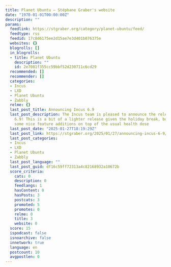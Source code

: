 ```yaml
---
title: Planet Ubuntu – Stéphane Graber's website
date: "1970-01-01T00:00:00Z"
description: ""
params:
  feedlink: https://stgraber.org/category/planet-ubuntu/feed/
  feedtype: rss
  feedid: 17c8d6175ee2d15ae7e3d401b076375e
  websites: {}
  blogrolls: []
  in_blogrolls:
  - title: Planet Ubuntu
    description: ""
    id: 2e7081f355cc59bbf52d230711c6cd29
  recommended: []
  recommender: []
  categories:
  - Incus
  - LXD
  - Planet Ubuntu
  - Zabbly
  relme: {}
  last_post_title: Announcing Incus 6.9
  last_post_description: The Incus team is pleased to announce the release of Incus
    6.9! This is a bit of a lighter release given the holiday break, but it features
    some nice feature additions on top of the usual health dose
  last_post_date: "2025-01-27T18:19:29Z"
  last_post_link: https://stgraber.org/2025/01/27/announcing-incus-6-9/
  last_post_categories:
  - Incus
  - LXD
  - Planet Ubuntu
  - Zabbly
  last_post_language: ""
  last_post_guid: df16c59ff72313a4c82168932a10672b
  score_criteria:
    cats: 0
    description: 0
    feedlangs: 1
    hasContent: 0
    hasPosts: 3
    postcats: 3
    promoted: 5
    promotes: 0
    relme: 0
    title: 3
    website: 0
  score: 15
  ispodcast: false
  isnoarchive: false
  innetwork: true
  language: en
  postcount: 10
  avgpostlen: 0
---
```


